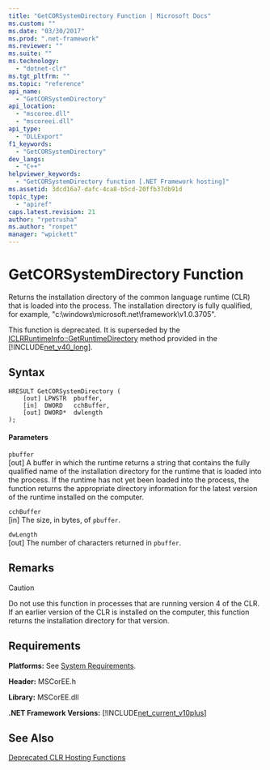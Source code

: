 ```yaml
---
title: "GetCORSystemDirectory Function | Microsoft Docs"
ms.custom: ""
ms.date: "03/30/2017"
ms.prod: ".net-framework"
ms.reviewer: ""
ms.suite: ""
ms.technology: 
  - "dotnet-clr"
ms.tgt_pltfrm: ""
ms.topic: "reference"
api_name: 
  - "GetCORSystemDirectory"
api_location: 
  - "mscoree.dll"
  - "mscoreei.dll"
api_type: 
  - "DLLExport"
f1_keywords: 
  - "GetCORSystemDirectory"
dev_langs: 
  - "C++"
helpviewer_keywords: 
  - "GetCORSystemDirectory function [.NET Framework hosting]"
ms.assetid: 3dcd16a7-dafc-4ca8-b5cd-20ffb37db91d
topic_type: 
  - "apiref"
caps.latest.revision: 21
author: "rpetrusha"
ms.author: "ronpet"
manager: "wpickett"
---
```

# GetCORSystemDirectory Function
Returns the installation directory of the common language runtime (CLR) that is loaded into the process. The installation directory is fully qualified, for example, "c:\windows\microsoft.net\framework\v1.0.3705".  
  
 This function is deprecated. It is superseded by the [ICLRRuntimeInfo::GetRuntimeDirectory](../../../../docs/framework/unmanaged-api/hosting/iclrruntimeinfo-getruntimedirectory-method.md) method provided in the [!INCLUDE[net_v40_long](../../../../includes/net-v40-long-md.md)].  
  
## Syntax  
  
```  
HRESULT GetCORSystemDirectory (   
    [out] LPWSTR  pbuffer,     
    [in]  DWORD   cchBuffer,   
    [out] DWORD*  dwlength  
);   
```  
  
#### Parameters  
 `pbuffer`  
 [out] A buffer in which the runtime returns a string that contains the fully qualified name of the installation directory for the runtime that is loaded into the process. If the runtime has not yet been loaded into the process, the function returns the appropriate directory information for the latest version of the runtime installed on the computer.  
  
 `cchBuffer`  
 [in] The size, in bytes, of `pbuffer`.  
  
 `dwLength`  
 [out] The number of characters returned in `pbuffer`.  
  
## Remarks  
  
> [!CAUTION]
>  Do not use this function in processes that are running version 4 of the CLR. If an earlier version of the CLR is installed on the computer, this function returns the installation directory for that version.  
  
## Requirements  
 **Platforms:** See [System Requirements](../../../../docs/framework/get-started/system-requirements.md).  
  
 **Header:** MSCorEE.h  
  
 **Library:** MSCorEE.dll  
  
 **.NET Framework Versions:** [!INCLUDE[net_current_v10plus](../../../../includes/net-current-v10plus-md.md)]  
  
## See Also  
 [Deprecated CLR Hosting Functions](../../../../docs/framework/unmanaged-api/hosting/deprecated-clr-hosting-functions.md)
